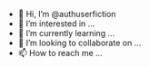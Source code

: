 - 👋 Hi, I’m @authuserfiction
- 👀 I’m interested in ...
- 🌱 I’m currently learning ...
- 💞️ I’m looking to collaborate on ...
- 📫 How to reach me ...

<!---
authuserfiction/authuserfiction is a ✨ special ✨ repository because its `README.md` (this file) appears on your GitHub profile.
You can click the Preview link to take a look at your changes.
--->
